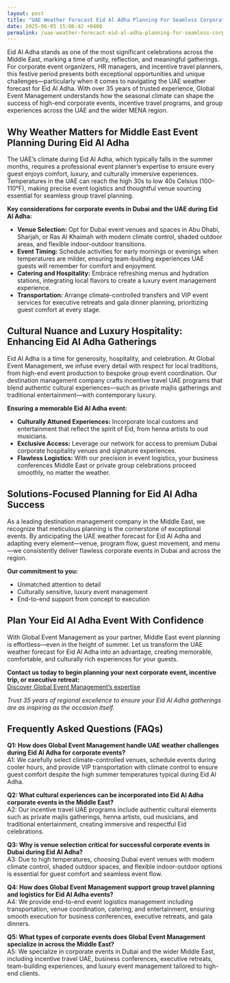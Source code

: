 ```yaml
---
layout: post
title: "UAE Weather Forecast Eid Al Adha Planning For Seamless Corporate Events"
date: 2025-06-05 15:06:42 +0400
permalink: /uae-weather-forecast-eid-al-adha-planning-for-seamless-corporate-events/
---
```

Eid Al Adha stands as one of the most significant celebrations across the Middle East, marking a time of unity, reflection, and meaningful gatherings. For corporate event organizers, HR managers, and incentive travel planners, this festive period presents both exceptional opportunities and unique challenges—particularly when it comes to navigating the UAE weather forecast for Eid Al Adha. With over 35 years of trusted experience, Global Event Management understands how the seasonal climate can shape the success of high-end corporate events, incentive travel programs, and group experiences across the UAE and the wider MENA region.

## Why Weather Matters for Middle East Event Planning During Eid Al Adha

The UAE’s climate during Eid Al Adha, which typically falls in the summer months, requires a professional event planner’s expertise to ensure every guest enjoys comfort, luxury, and culturally immersive experiences. Temperatures in the UAE can reach the high 30s to low 40s Celsius (100–110°F), making precise event logistics and thoughtful venue sourcing essential for seamless group travel planning.

**Key considerations for corporate events in Dubai and the UAE during Eid Al Adha:**
- **Venue Selection:** Opt for Dubai event venues and spaces in Abu Dhabi, Sharjah, or Ras Al Khaimah with modern climate control, shaded outdoor areas, and flexible indoor-outdoor transitions.
- **Event Timing:** Schedule activities for early mornings or evenings when temperatures are milder, ensuring team-building experiences UAE guests will remember for comfort and enjoyment.
- **Catering and Hospitality:** Embrace refreshing menus and hydration stations, integrating local flavors to create a luxury event management experience.
- **Transportation:** Arrange climate-controlled transfers and VIP event services for executive retreats and gala dinner planning, prioritizing guest comfort at every stage.

## Cultural Nuance and Luxury Hospitality: Enhancing Eid Al Adha Gatherings

Eid Al Adha is a time for generosity, hospitality, and celebration. At Global Event Management, we infuse every detail with respect for local traditions, from high-end event production to bespoke group event coordination. Our destination management company crafts incentive travel UAE programs that blend authentic cultural experiences—such as private majlis gatherings and traditional entertainment—with contemporary luxury.

**Ensuring a memorable Eid Al Adha event:**
- **Culturally Attuned Experiences:** Incorporate local customs and entertainment that reflect the spirit of Eid, from henna artists to oud musicians.
- **Exclusive Access:** Leverage our network for access to premium Dubai corporate hospitality venues and signature experiences.
- **Flawless Logistics:** With our precision in event logistics, your business conferences Middle East or private group celebrations proceed smoothly, no matter the weather.

## Solutions-Focused Planning for Eid Al Adha Success

As a leading destination management company in the Middle East, we recognize that meticulous planning is the cornerstone of exceptional events. By anticipating the UAE weather forecast for Eid Al Adha and adapting every element—venue, program flow, guest movement, and menu—we consistently deliver flawless corporate events in Dubai and across the region.

**Our commitment to you:**
- Unmatched attention to detail  
- Culturally sensitive, luxury event management  
- End-to-end support from concept to execution  

## Plan Your Eid Al Adha Event With Confidence

With Global Event Management as your partner, Middle East event planning is effortless—even in the height of summer. Let us transform the UAE weather forecast for Eid Al Adha into an advantage, creating memorable, comfortable, and culturally rich experiences for your guests.

**Contact us today to begin planning your next corporate event, incentive trip, or executive retreat:**  
[Discover Global Event Management’s expertise](https://geventm.com/)

*Trust 35 years of regional excellence to ensure your Eid Al Adha gatherings are as inspiring as the occasion itself.*

## Frequently Asked Questions (FAQs)

**Q1: How does Global Event Management handle UAE weather challenges during Eid Al Adha for corporate events?**  
A1: We carefully select climate-controlled venues, schedule events during cooler hours, and provide VIP transportation with climate control to ensure guest comfort despite the high summer temperatures typical during Eid Al Adha.

**Q2: What cultural experiences can be incorporated into Eid Al Adha corporate events in the Middle East?**  
A2: Our incentive travel UAE programs include authentic cultural elements such as private majlis gatherings, henna artists, oud musicians, and traditional entertainment, creating immersive and respectful Eid celebrations.

**Q3: Why is venue selection critical for successful corporate events in Dubai during Eid Al Adha?**  
A3: Due to high temperatures, choosing Dubai event venues with modern climate control, shaded outdoor spaces, and flexible indoor-outdoor options is essential for guest comfort and seamless event flow.

**Q4: How does Global Event Management support group travel planning and logistics for Eid Al Adha events?**  
A4: We provide end-to-end event logistics management including transportation, venue coordination, catering, and entertainment, ensuring smooth execution for business conferences, executive retreats, and gala dinners.

**Q5: What types of corporate events does Global Event Management specialize in across the Middle East?**  
A5: We specialize in corporate events in Dubai and the wider Middle East, including incentive travel UAE, business conferences, executive retreats, team-building experiences, and luxury event management tailored to high-end clients.

<script type="application/ld+json">
{
  "@context": "https://schema.org",
  "@type": "BlogPosting",
  "headline": "UAE Weather Forecast Eid Al Adha Planning For Seamless Corporate Events",
  "description": "Insights from Global Event Management on navigating UAE weather during Eid Al Adha for successful corporate events, incentive travel, and group experiences across the Middle East.",
  "author": {
    "@type": "Person",
    "name": "Global Event Management"
  },
  "publisher": {
    "@type": "Organization",
    "name": "Global Event Management",
    "logo": {
      "@type": "ImageObject",
      "url": "https://geventm.com/logo.png"
    }
  },
  "datePublished": "2024-06-01",
  "mainEntityOfPage": {
    "@type": "WebPage",
    "@id": "https://geventm.com/blog/uae-weather-forecast-eid-al-adha-planning"
  },
  "keywords": "Middle East event planning, corporate events in Dubai, destination management company, incentive travel UAE, business conferences Middle East, luxury event management, group travel planning, event logistics, cultural experiences, Dubai corporate hospitality",
  "articleBody": "Eid Al Adha stands as one of the most significant celebrations across the Middle East, marking a time of unity, reflection, and meaningful gatherings. For corporate event organizers, HR managers, and incentive travel planners, this festive period presents both exceptional opportunities and unique challenges—particularly when it comes to navigating the UAE weather forecast for Eid Al Adha. With over 35 years of trusted experience, Global Event Management understands how the seasonal climate can shape the success of high-end corporate events, incentive travel programs, and group experiences across the UAE and the wider MENA region. The UAE’s climate during Eid Al Adha, which typically falls in the summer months, requires a professional event planner’s expertise to ensure every guest enjoys comfort, luxury, and culturally immersive experiences. Temperatures in the UAE can reach the high 30s to low 40s Celsius (100–110°F), making precise event logistics and thoughtful venue sourcing essential for seamless group travel planning. Key considerations for corporate events in Dubai and the UAE during Eid Al Adha include venue selection, event timing, catering and hospitality, and transportation. Global Event Management also emphasizes cultural nuance and luxury hospitality to enhance Eid Al Adha gatherings by integrating local traditions and high-end event production. As a leading destination management company in the Middle East, meticulous planning and adaptation to weather forecast ensures flawless corporate events. With Global Event Management as your partner, Middle East event planning is effortless, creating memorable, comfortable, and culturally rich experiences."
}
</script>

<script type="application/ld+json">
{
  "@context": "https://schema.org",
  "@type": "FAQPage",
  "mainEntity": [
    {
      "@type": "Question",
      "name": "How does Global Event Management handle UAE weather challenges during Eid Al Adha for corporate events?",
      "acceptedAnswer": {
        "@type": "Answer",
        "text": "We carefully select climate-controlled venues, schedule events during cooler hours, and provide VIP transportation with climate control to ensure guest comfort despite the high summer temperatures typical during Eid Al Adha."
      }
    },
    {
      "@type": "Question",
      "name": "What cultural experiences can be incorporated into Eid Al Adha corporate events in the Middle East?",
      "acceptedAnswer": {
        "@type": "Answer",
        "text": "Our incentive travel UAE programs include authentic cultural elements such as private majlis gatherings, henna artists, oud musicians, and traditional entertainment, creating immersive and respectful Eid celebrations."
      }
    },
    {
      "@type": "Question",
      "name": "Why is venue selection critical for successful corporate events in Dubai during Eid Al Adha?",
      "acceptedAnswer": {
        "@type": "Answer",
        "text": "Due to high temperatures, choosing Dubai event venues with modern climate control, shaded outdoor spaces, and flexible indoor-outdoor options is essential for guest comfort and seamless event flow."
      }
    },
    {
      "@type": "Question",
      "name": "How does Global Event Management support group travel planning and logistics for Eid Al Adha events?",
      "acceptedAnswer": {
        "@type": "Answer",
        "text": "We provide end-to-end event logistics management including transportation, venue coordination, catering, and entertainment, ensuring smooth execution for business conferences, executive retreats, and gala dinners."
      }
    },
    {
      "@type": "Question",
      "name": "What types of corporate events does Global Event Management specialize in across the Middle East?",
      "acceptedAnswer": {
        "@type": "Answer",
        "text": "We specialize in corporate events in Dubai and the wider Middle East, including incentive travel UAE, business conferences, executive retreats, team-building experiences, and luxury event management tailored to high-end clients."
      }
    }
  ]
}
</script>